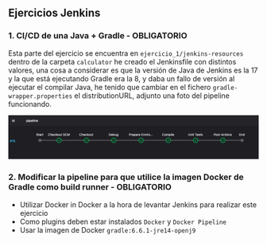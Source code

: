 ## Ejercicios Jenkins

### 1. CI/CD de una Java + Gradle - OBLIGATORIO

Esta parte del ejercicio se encuentra en `ejercicio_1/jenkins-resources` dentro de la carpeta `calculator` he creado el Jenkinsfile con distintos valores, una cosa a considerar es que la versión de Java de Jenkins es la 17 y la que está ejecutando Gradle era la 8, y daba un fallo de versión al ejecutar el compilar Java, he tenido que cambiar en el fichero `gradle-wrapper.properties` el distributionURL, adjunto una foto del pipeline funcionando.

![alt text](image.png)

### 2. Modificar la pipeline para que utilice la imagen Docker de Gradle como build runner - OBLIGATORIO

* Utilizar Docker in Docker a la hora de levantar Jenkins para realizar este ejercicio
* Como plugins deben estar instalados `Docker` y `Docker Pipeline`
* Usar la imagen de Docker `gradle:6.6.1-jre14-openj9`